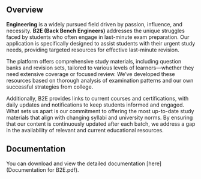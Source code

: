 ## Overview

**Engineering** is a widely pursued field driven by passion, influence, and necessity. **B2E (Back Bench Engineers)** addresses the unique struggles faced by students who often engage in last-minute exam preparation. Our application is specifically designed to assist students with their urgent study needs, providing targeted resources for effective last-minute revision.

The platform offers comprehensive study materials, including question banks and revision sets, tailored to various levels of learners—whether they need extensive coverage or focused review. We’ve developed these resources based on thorough analysis of examination patterns and our own successful strategies from college.

Additionally, B2E provides links to current courses and certifications, with daily updates and notifications to keep students informed and engaged. What sets us apart is our commitment to offering the most up-to-date study materials that align with changing syllabi and university norms. By ensuring that our content is continuously updated after each batch, we address a gap in the availability of relevant and current educational resources.

## Documentation

You can download and view the detailed documentation [here](Documentation for B2E.pdf).
